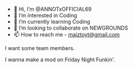 - 👋 Hi, I’m @ANNOTxOFFICIAL69
- 👀 I’m interested in Coding
- 🌱 I’m currently learning Coding
- 💞️ I’m looking to collaborate on NEWGROUNDS
- 📫 How to reach me - maiztoyt@gmail.com

<!---
ANNOTxOFFICIAL69/ANNOTxOFFICIAL69 is a ✨ special ✨ repository because its `README.md` (this file) appears on your GitHub profile.
You can click the Preview link to take a look at your changes.
--->I want some team members.
I wanna make a mod on Friday Night Funkin'.
